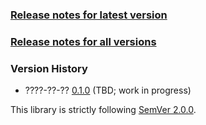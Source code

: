 ### [Release notes for latest version](latest.md)

### [Release notes for all versions](full.md)

### Version History

* ????-??-?? [0.1.0](0.1.0) (TBD; work in progress)


This library is strictly following [SemVer 2.0.0](https://semver.org/spec/v2.0.0.html).